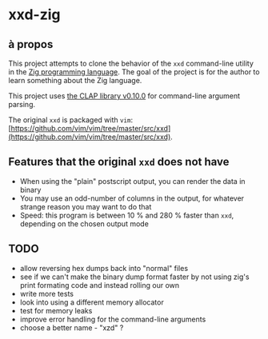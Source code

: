 # xxd-zig

## à propos

This project attempts to clone the behavior of the `xxd` command-line utility in the [Zig programming language](https://ziglang.org). The goal of the project is for the author to learn something about the Zig language.

This project uses [the CLAP library v0.10.0](https://github.com/Hejsil/zig-clap/releases/tag/0.10.0) for command-line argument parsing.

The original `xxd` is packaged with `vim`: [https://github.com/vim/vim/tree/master/src/xxd](https://github.com/vim/vim/tree/master/src/xxd).

## Features that the original `xxd` does not have

- When using the "plain" postscript output, you can render the data in binary
- You may use an odd-number of columns in the output, for whatever strange
  reason you may want to do that
- Speed: this program is between 10 % and 280 % faster than `xxd`, depending on
  the chosen output mode

## TODO

 - allow reversing hex dumps back into "normal" files
 - see if we can't make the binary dump format faster by not using zig's print
   formating code and instead rolling our own
 - write more tests
 - look into using a different memory allocator
 - test for memory leaks
 - improve error handling for the command-line arguments
 - choose a better name - "xzd" ?
